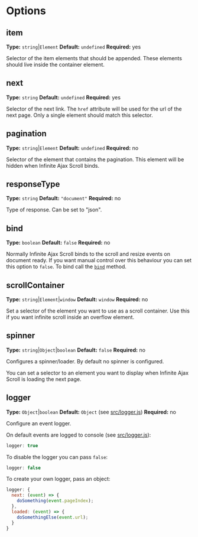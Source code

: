 # Options

## item

**Type:** `string`|`Element`
**Default:** `undefined`
**Required:** yes

Selector of the item elements that should be appended. These elements should live inside the container element.

## next

**Type:** `string`
**Default:** `undefined`
**Required:** yes

Selector of the next link. The `href` attribute will be used for the url of the next page. Only a single element should match this selector.

## pagination

**Type:** `string`|`Element`
**Default:** `undefined`
**Required:** no

Selector of the element that contains the pagination. This element will be hidden when Infinite Ajax Scroll binds. 

## responseType

**Type:** `string`
**Default:** `"document"`
**Required:** no

Type of response. Can be set to "json".

## bind

**Type:** `boolean`
**Default:** `false`
**Required:** no

Normally Infinite Ajax Scroll binds to the scroll and resize events on document ready. If you want manual control over this behaviour you can set this option to `false`. To bind call the [`bind`](methods.md#bind) method.

## scrollContainer

**Type:** `string`|`Element`|`window`
**Default:** `window`
**Required:** no

Set a selector of the element you want to use as a scroll container. Use this if you want infinite scroll inside an overflow element.

## spinner

**Type:** `string`|`Object`|`boolean`
**Default:** `false`
**Required:** no

Configures a spinner/loader. By default no spinner is configured. 

You can set a selector to an element you want to display when Infinite Ajax Scroll is loading the next page. 

## logger

**Type:** `Object`|`boolean`
**Default:** `Object` (see [src/logger.js](../src/logger.js))
**Required:** no

Configure an event logger. 

On default events are logged to console (see [src/logger.js](../src/logger.js)):

```js
logger: true
```

To disable the logger you can pass `false`:

```js
logger: false
```

To create your own logger, pass an object:

```js
logger: {
  next: (event) => {
    doSomething(event.pageIndex);
  },
  loaded: (event) => {
    doSomethingElse(event.url);
  }
}
```
